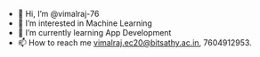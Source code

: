 - 👋 Hi, I’m @vimalraj-76
- 👀 I’m interested in Machine Learning
- 🌱 I’m currently learning App Development
- 📫 How to reach me vimalraj.ec20@bitsathy.ac.in, 7604912953.

<!---
vimalraj-76/vimalraj-76 is a ✨ special ✨ repository because its `README.md` (this file) appears on your GitHub profile.
You can click the Preview link to take a look at your changes.
--->
